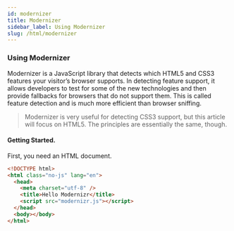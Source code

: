 ```yaml
---
id: modernizer
title: Modernizer
sidebar_label: Using Modernizer
slug: /html/modernizer
---
```


### Using Modernizer

Modernizer is a JavaScript library that detects which HTML5 and CSS3 features your visitor’s browser supports. In detecting feature support, it allows developers to test for some of the new technologies and then provide fallbacks for browsers that do not support them. This is called feature detection and is much more efficient than browser sniffing.

> Modernizer is very useful for detecting CSS3 support, but this article will focus on HTML5. The principles are essentially the same, though.

#### Getting Started.

First, you need an HTML document.

```html
<!DOCTYPE html>
<html class="no-js" lang="en">
  <head>
    <meta charset="utf-8" />
    <title>Hello Modernizr</title>
    <script src="modernizr.js"></script>
  </head>
  <body></body>
</html>
```
